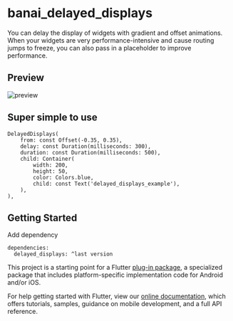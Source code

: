 # banai_delayed_displays

You can delay the display of widgets with gradient and offset animations. When your widgets are very performance-intensive and cause routing jumps to freeze, you can also pass in a placeholder to improve performance.


## Preview
![preview](https://user-images.githubusercontent.com/21274377/163922823-1c10446f-3fc2-41ed-93dd-727152d645bd.gif)


## Super simple to use
```
DelayedDisplays(
	from: const Offset(-0.35, 0.35),
	delay: const Duration(milliseconds: 300),
	duration: const Duration(milliseconds: 500),
	child: Container(
		width: 200,
		height: 50,
		color: Colors.blue,
		child: const Text('delayed_displays_example'),
	),
),
```


## Getting Started
Add dependency
```
dependencies:
  delayed_displays: ^last version
```

This project is a starting point for a Flutter
[plug-in package](https://flutter.dev/developing-packages/),
a specialized package that includes platform-specific implementation code for
Android and/or iOS.

For help getting started with Flutter, view our
[online documentation](https://flutter.dev/docs), which offers tutorials,
samples, guidance on mobile development, and a full API reference.

